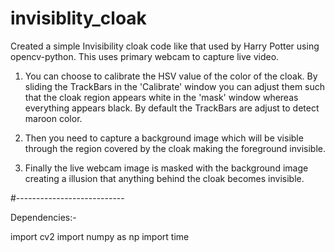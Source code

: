 # invisiblity_cloak
Created a simple Invisibility cloak code like that used by Harry Potter using opencv-python. This uses primary webcam to capture live video.

1. You can choose to calibrate the HSV value of the color of the cloak. By sliding the TrackBars in the 'Calibrate' window you can adjust them such that the cloak region appears white in the 'mask' window whereas everything appears black. By default the TrackBars are adjust to detect maroon color.

2. Then you need to capture a background image which will be visible through the region covered by the cloak making the foreground invisible.

3. Finally the live webcam image is masked with the background image creating a illusion that anything behind the cloak becomes invisible.

#---------------------------

Dependencies:-

import cv2
import numpy as np
import time
